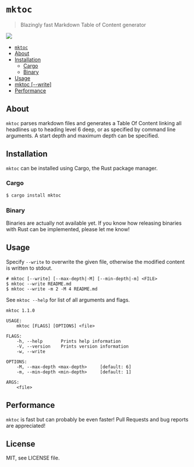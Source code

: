 # `mktoc`
> Blazingly fast Markdown Table of Content generator

![](https://github.com/kevingimbel/mktoc/workflows/Clippy%20check/badge.svg)

<!-- BEGIN mktoc -->
- [`mktoc`](#`mktoc`)
- [About](#about)
- [Installation](#installation)
  - [Cargo](#cargo)
  - [Binary](#binary)
- [Usage](#usage)
- [mktoc [--write] <FILE>](#mktoc-[--write]-<file>)
- [Performance](#performance)
<!-- END mktoc -->

## About

`mktoc` parses markdown files and generates a Table Of Content linking all headlines up to heading level 6 deep, or as specified by command line arguments. A start depth and maximum depth can be specified.

## Installation

`mktoc` can be installed using Cargo, the Rust package manager.

### Cargo

```sh
$ cargo install mktoc
```

### Binary

Binaries are actually not available yet. If you know how releasing binaries with Rust can be implemented, please let me know!

## Usage

Specify `--write` to overwrite the given file, otherwise the modified content is written to stdout.

```
# mktoc [--write] [--max-depth|-M] [--min-depth|-m] <FILE>
$ mktoc --write README.md
$ mktoc --write -m 2 -M 4 README.md
```

See `mktoc --help` for list of all arguments and flags.

```
mktoc 1.1.0

USAGE:
    mktoc [FLAGS] [OPTIONS] <file>

FLAGS:
    -h, --help       Prints help information
    -V, --version    Prints version information
    -w, --write      

OPTIONS:
    -M, --max-depth <max-depth>     [default: 6]
    -m, --min-depth <min-depth>     [default: 1]

ARGS:
    <file> 
```
 
## Performance

`mktoc` is fast but can probably be even faster! Pull Requests and bug reports are appreciated!

## License

MIT, see LICENSE file.